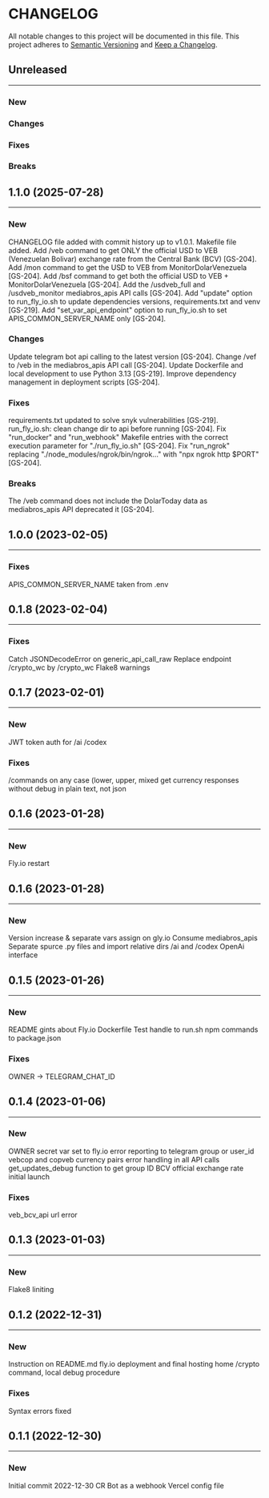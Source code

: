 # CHANGELOG

All notable changes to this project will be documented in this file.
This project adheres to [Semantic Versioning](http://semver.org/) and [Keep a Changelog](http://keepachangelog.com/).



## Unreleased
---

### New

### Changes

### Fixes

### Breaks


## 1.1.0 (2025-07-28)
---

### New
CHANGELOG file added with commit history up to v1.0.1.
Makefile file added.
Add /veb command to get ONLY the official USD to VEB (Venezuelan Bolivar) exchange rate from the Central Bank (BCV) [GS-204].
Add /mon command to get the USD to VEB from MonitorDolarVenezuela [GS-204].
Add /bsf command to get both the official USD to VEB + MonitorDolarVenezuela [GS-204].
Add the /usdveb_full and /usdveb_monitor mediabros_apis API calls [GS-204].
Add "update" option to run_fly_io.sh to update dependencies versions, requirements.txt and venv [GS-219].
Add "set_var_api_endpoint" option to run_fly_io.sh to set APIS_COMMON_SERVER_NAME only [GS-204].

### Changes
Update telegram bot api calling to the latest version [GS-204].
Change /vef to /veb in the mediabros_apis API call [GS-204].
Update Dockerfile and local development to use Python 3.13 [GS-219].
Improve dependency management in deployment scripts [GS-204].

### Fixes
requirements.txt updated to solve snyk vulnerabilities [GS-219].
run_fly_io.sh: clean change dir to api before running [GS-204].
Fix "run_docker" and "run_webhook" Makefile entries with the correct execution parameter for "./run_fly_io.sh" [GS-204].
Fix "run_ngrok" replacing "./node_modules/ngrok/bin/ngrok..." with "npx ngrok http $PORT" [GS-204].

### Breaks
The /veb command does not include the DolarToday data as mediabros_apis API deprecated it [GS-204].


## 1.0.0 (2023-02-05)
---

### Fixes
APIS_COMMON_SERVER_NAME taken from .env


## 0.1.8 (2023-02-04)
---

### Fixes
Catch JSONDecodeError on generic_api_call_raw
Replace endpoint /crypto_wc by /crypto_wc
Flake8 warnings


## 0.1.7 (2023-02-01)
---

### New
JWT token auth for /ai /codex

### Fixes
/commands on any case (lower, upper, mixed
get currency responses without debug in plain text, not json


## 0.1.6 (2023-01-28)
---

### New
Fly.io restart


## 0.1.6 (2023-01-28)
---

### New
Version increase & separate vars assign on gly.io
Consume mediabros_apis
Separate spurce .py files and import relative dirs
/ai and /codex OpenAi interface


## 0.1.5 (2023-01-26)
---

### New
README gints about Fly.io Dockerfile
Test handle to run.sh
npm commands to package.json

### Fixes
OWNER -> TELEGRAM_CHAT_ID


## 0.1.4 (2023-01-06)
---

### New
OWNER secret var set to fly.io
error reporting to telegram group or user_id
vebcop and copveb currency pairs
error handling in all API calls
get_updates_debug function to get group ID
BCV official exchange rate initial launch

### Fixes
veb_bcv_api url error


## 0.1.3 (2023-01-03)
---

### New
Flake8 liniting


## 0.1.2 (2022-12-31)
---

### New
Instruction on README.md
fly.io deployment and final hosting home
/crypto command, local debug procedure

### Fixes
Syntax errors fixed


## 0.1.1 (2022-12-30)
---

### New
Initial commit 2022-12-30 CR
Bot as a webhook
Vercel config file

